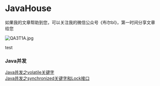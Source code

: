 # JavaHouse
如果我的文章帮助到您，可以关注我的微信公众号《布尔bl》，第一时间分享文章给您

![QA3T1A.jpg](https://s2.ax1x.com/2019/11/29/QA3T1A.jpg)


test

### Java并发

[Java并发之volatile关键字](/Java并发/Java并发之volatile关键字.md)  
[Java并发之synchronized关键字和Lock接口](/Java并发/Java并发之synchronized关键字和Lock接口.md)